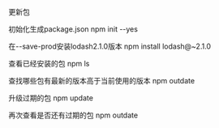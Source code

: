 更新包

初始化生成package.json
npm init --yes

在--save-prod安装lodash2.1.0版本
npm install lodash@~2.1.0

查看已经安装的包
npm ls

查找哪些包有最新的版本高于当前使用的版本
npm outdate

升级过期的包
npm update

再次查看是否还有过期的包
npm outdate

